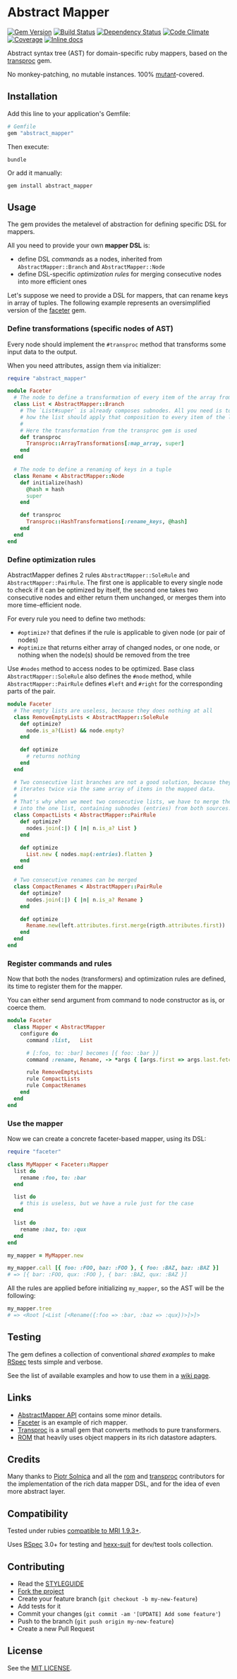 Abstract Mapper
===============

[![Gem Version](https://img.shields.io/gem/v/abstract_mapper.svg?style=flat)][gem]
[![Build Status](https://img.shields.io/travis/nepalez/abstract_mapper/master.svg?style=flat)][travis]
[![Dependency Status](https://img.shields.io/gemnasium/nepalez/abstract_mapper.svg?style=flat)][gemnasium]
[![Code Climate](https://img.shields.io/codeclimate/github/nepalez/abstract_mapper.svg?style=flat)][codeclimate]
[![Coverage](https://img.shields.io/coveralls/nepalez/abstract_mapper.svg?style=flat)][coveralls]
[![Inline docs](http://inch-ci.org/github/nepalez/abstract_mapper.svg)][inch]

[codeclimate]: https://codeclimate.com/github/nepalez/abstract_mapper
[coveralls]: https://coveralls.io/r/nepalez/abstract_mapper
[gem]: https://rubygems.org/gems/abstract_mapper
[gemnasium]: https://gemnasium.com/nepalez/abstract_mapper
[travis]: https://travis-ci.org/nepalez/abstract_mapper
[inch]: https://inch-ci.org/github/nepalez/abstract_mapper

Abstract syntax tree (AST) for domain-specific ruby mappers, based on the [transproc] gem.

No monkey-patching, no mutable instances. 100% [mutant]-covered.

[faceter]: https://github.com/nepalez/faceter
[mutant]: https://github.com/mbj/mutant
[transproc]: https://github.com/solnic/transproc

Installation
------------

Add this line to your application's Gemfile:

```ruby
# Gemfile
gem "abstract_mapper"
```

Then execute:

```
bundle
```

Or add it manually:

```
gem install abstract_mapper
```

Usage
-----

The gem provides the metalevel of abstraction for defining specific DSL for mappers.

All you need to provide your own **mapper DSL** is:

* define DSL *commands* as a nodes, inherited from `AbstractMapper::Branch` and `AbstractMapper::Node`
* define DSL-specific *optimization rules* for merging consecutive nodes into more efficient ones

Let's suppose we need to provide a DSL for mappers, that can rename keys in array of tuples.
The following example represents an oversimplified version of the [faceter] gem.

### Define transformations (specific nodes of AST)

Every node should implement the `#transproc` method that transforms some input data to the output.

When you need attributes, assign them via initializer:

```ruby
require "abstract_mapper"

module Faceter
  # The node to define a transformation of every item of the array from input
  class List < AbstractMapper::Branch
    # The `List#super` is already composes subnodes. All you need is to define,
    # how the list should apply that composition to every item of the list
    #
    # Here the transformation from the transproc gem is used
    def transproc
      Transproc::ArrayTransformations[:map_array, super]
    end
  end

  # The node to define a renaming of keys in a tuple
  class Rename < AbstractMapper::Node
    def initialize(hash)
      @hash = hash
      super
    end

    def transproc
      Transproc::HashTransformations[:rename_keys, @hash]
    end
  end
end
```

### Define optimization rules

AbstractMapper defines 2 rules `AbstractMapper::SoleRule` and `AbstractMapper::PairRule`. The first one is applicable to every single node to check if it can be optimized by itself, the second one takes two consecutive nodes and either return them unchanged, or merges them into more time-efficient node.

For every rule you need to define two methods:

* `#optimize?` that defines if the rule is applicable to given node (or pair of nodes)
* `#optimize` that returns either array of changed nodes, or one node, or nothing when the node(s) should be removed from the tree

Use `#nodes` method to access nodes to be optimized. Base class `AbstractMapper::SoleRule` also defines the `#node` method, while `AbstractMapper::PairRule` defines `#left` and `#right` for the corresponding parts of the pair.

```ruby
module Faceter
  # The empty lists are useless, because they does nothing at all
  class RemoveEmptyLists < AbstractMapper::SoleRule
    def optimize?
      node.is_a?(List) && node.empty?
    end

    def optimize
      # returns nothing
    end
  end

  # Two consecutive list branches are not a good solution, because they
  # iterates twice via the same array of items in the mapped data.
  #
  # That's why when we meet two consecutive lists, we have to merge them
  # into the one list, containing subnodes (entries) from both sources.
  class CompactLists < AbstractMapper::PairRule
    def optimize?
      nodes.join(:|) { |n| n.is_a? List }
    end

    def optimize
      List.new { nodes.map(:entries).flatten }
    end
  end

  # Two consecutive renames can be merged
  class CompactRenames < AbstractMapper::PairRule
    def optimize?
      nodes.join(:|) { |n| n.is_a? Rename }
    end

    def optimize
      Rename.new(left.attributes.first.merge(rigth.attributes.first))
    end
  end
end
```

### Register commands and rules

Now that both the nodes (transformers) and optimization rules are defined, its time to register them for the mapper.

You can either send argument from command to node constructor as is, or coerce them.

```ruby
module Faceter
  class Mapper < AbstractMapper
    configure do
      command :list,   List

      # [:foo, to: :bar] becomes [{ foo: :bar }]
      command :rename, Rename, -> *args { [args.first => args.last.fetch(:to)] }

      rule RemoveEmptyLists
      rule CompactLists
      rule CompactRenames
    end
  end
end
```

### Use the mapper

Now we can create a concrete faceter-based mapper, using its DSL:

```ruby
require "faceter"

class MyMapper < Faceter::Mapper
  list do
    rename :foo, to: :bar
  end

  list do
    # this is useless, but we have a rule just for the case
  end

  list do
    rename :baz, to: :qux
  end
end

my_mapper = MyMapper.new

my_mapper.call [{ foo: :FOO, baz: :FOO }, { foo: :BAZ, baz: :BAZ }]
# => [{ bar: :FOO, qux: :FOO }, { bar: :BAZ, qux: :BAZ }]
```

All the rules are applied before initializing `my_mapper`, so the AST will be the following:

```ruby
my_mapper.tree
# => <Root [<List [<Rename({:foo => :bar, :baz => :qux})>]>]>
```

Testing
-------

The gem defines a collection of conventional *shared examples* to make [RSpec] tests simple and verbose.

See the list of available examples and how to use them in a [wiki page](https://github.com/nepalez/abstract_mapper/wiki/Shared-examples).

Links
-----

* [AbstractMapper API] contains some minor details.
* [Faceter] is an example of rich mapper.
* [Transproc] is a small gem that converts methods to pure transformers.
* [ROM] that heavily uses object mappers in its rich datastore adapters.

[AbstractMapper API]: http://www.rubydoc.info/gems/abstract_mapper
[Faceter]: https://github.com/nepalez/faceter
[Transproc]: https://github.com/solnic/transproc
[ROM]: http://rom-rb.org

Credits
-------

Many thanks to [Piotr Solnica](https://github.com/solnic) and all the [rom](https://gitter.im/rom-rb/chat) and [transproc](https://gitter.im/transproc/chat) contributors for the implementation of the rich data mapper DSL, and for the idea of even more abstract layer.

Compatibility
-------------

Tested under rubies [compatible to MRI 1.9.3+](.travis.yml).

Uses [RSpec] 3.0+ for testing and [hexx-suit] for dev/test tools collection.

[RSpec]: http://rspec.info
[hexx-suit]: https://github.com/nepalez/hexx-suit

Contributing
------------

* Read the [STYLEGUIDE](config/metrics/STYLEGUIDE)
* [Fork the project](https://github.com/nepalez/abstract_mapper)
* Create your feature branch (`git checkout -b my-new-feature`)
* Add tests for it
* Commit your changes (`git commit -am '[UPDATE] Add some feature'`)
* Push to the branch (`git push origin my-new-feature`)
* Create a new Pull Request

License
-------

See the [MIT LICENSE](LICENSE).
